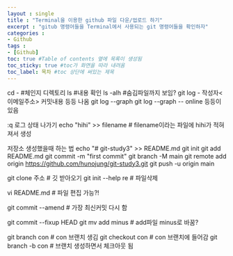 ```yaml
---
layout : single
title : "Terminal을 이용한 github 파일 다운/업로드 하기"
excerpt : "gitub 명령어들을 Terminal에서 사용되는 git 명령어들을 확인하자"
categories :
- Github
tags :
- [Github]
toc: true #Table of contents 옆에 목록이 생성됨
toc_sticky: true #toc가 화면을 따라 내려옴
toc_label: 목차 #toc 상단에 써있는 제목
---
```


cd - #체인지 디렉토리
ls #내용 확인
ls -alh #숨김파일까지 보임?
git log - 작성자<이메일주소> 커밋내용 등등 나옴
git log --graph
git log --graph -- online
등등이 있음


:q 로그 상태 나가기
echo "hihi" >> filename # filename이라는 파일에 hihi가 적혀져서 생성


저장소 생성했을때 하는 법
echo "# git-study3" >> README.md
git init
git add README.md
git commit -m "first commit"
git branch -M main
git remote add origin https://github.com/hunojung/git-study3.git
git push -u origin main


git clone 주소 # 깃 받아오기
git init --help
re <filename> # 파일삭제

vi README.md # 파일 편집 가능?!

git commit --amend # 가장 최신커밋 다시 함

git commit --fixup HEAD
git mv add minus # add파일 minus로 바꿈?

git branch con # con 브랜치 생김
git checkout con # con 브랜치에 들어감
git branch -b con # 브랜치 생성하면서 체크아웃 됨

